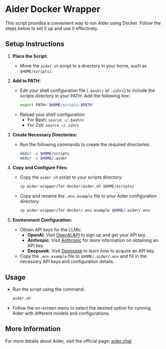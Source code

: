 # Aider Docker Wrapper

This script provides a convenient way to run Aider using Docker. Follow the steps below to set it up and use it effectively.

## Setup Instructions

1. **Place the Script:**
   - Move the `aider.sh` script to a directory in your home, such as `$HOME/scripts/`.

2. **Add to PATH:**
   - Edit your shell configuration file (`.bashrc` or `.zshrc`) to include the scripts directory in your PATH. Add the following line:
     ```bash
     export PATH="$HOME/scripts:$PATH"
     ```
   - Reload your shell configuration:
     - For Bash: `source ~/.bashrc`
     - For Zsh: `source ~/.zshrc`

3. **Create Necessary Directories:**
   - Run the following commands to create the required directories:
     ```bash
     mkdir -p $HOME/scripts
     mkdir -p $HOME/.aider
     ```

4. **Copy and Configure Files:**
   - Copy the `aider.sh` script to your scripts directory:
     ```bash
     cp aider-wrapper/for-docker/aider.sh $HOME/scripts/
     ```
   - Copy and rename the `.env.example` file to your Aider configuration directory:
     ```bash
     cp aider-wrapper/for-docker/.env.example $HOME/.aider/.env
     ```

5. **Environment Configuration:**
   - Obtain API keys for the LLMs:
     - **OpenAI**: Visit [OpenAI API](https://beta.openai.com/signup/) to sign up and get your API key.
     - **Anthropic**: Visit [Anthropic](https://www.anthropic.com/) for more information on obtaining an API key.
     - **Deepseek**: Visit [Deepseek](https://deepseek.com/) to learn how to acquire an API key.
   - Copy the `.env.example` file to `$HOME/.aider/.env` and fill in the necessary API keys and configuration details.

## Usage

- Run the script using the command:
  ```bash
  aider.sh
  ```

- Follow the on-screen menu to select the desired option for running Aider with different models and configurations.

## More Information

For more details about Aider, visit the official page: [aider.chat](https://aider.chat)
